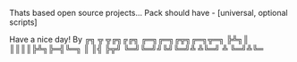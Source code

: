 Thats based open source projects... 
Pack should have - [universal, optional scripts]

Have a nice day! By 
╔╗ ╦ ╦╔╗╔╔╗ ╔═╗╔═╗╔╦╗╔═╗╦═╗
╠╩╗║ ║║║║╠╩╗╠═╣╚═╗ ║ ║╣ ╠╦╝
╚═╝╚═╝╝╚╝╚═╝╩ ╩╚═╝ ╩ ╚═╝╩╚═


